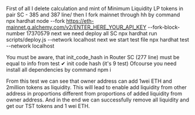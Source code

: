 First of all I delete calculation and mint of Minimum Liquidity LP tokens in pair SC  - 385 and 387 line/
then I fork mainnet through hh by command      
npx hardhat node --fork https://eth-mainnet.g.alchemy.com/v2/ENTER_HERE_YOUR_API_KEY --fork-block-number 17370579
next we need deploy all SC 
npx hardhat run scripts/deploy.js --network localhost
next we start test file 
npx hardhat test --network localhost

You must be aware, that init_code_hash in Router SC (277 line) must be equal to  info from test  ✔ init code hash (it's 9 test)
Ofcourse you need install all dependencies by command 
npm i

From this test we can see that owner address can add 1wei ETH and 2million tokens as liquidity. This will lead to enable add liquidity from other address in proportions different from proportions of added liquidity from owner address. And in the end we can successfully remove all liquidity and get our TST tokens and 1 wei ETH.
